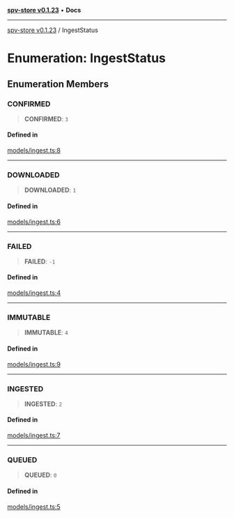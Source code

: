 [**spv-store v0.1.23**](../README.md) • **Docs**

***

[spv-store v0.1.23](../globals.md) / IngestStatus

# Enumeration: IngestStatus

## Enumeration Members

### CONFIRMED

> **CONFIRMED**: `3`

#### Defined in

[models/ingest.ts:8](https://github.com/bitcoin-sv/spv-store/blob/63abe80bc44b9b9c7e00ccf1d6227aea5ee85646/src/models/ingest.ts#L8)

***

### DOWNLOADED

> **DOWNLOADED**: `1`

#### Defined in

[models/ingest.ts:6](https://github.com/bitcoin-sv/spv-store/blob/63abe80bc44b9b9c7e00ccf1d6227aea5ee85646/src/models/ingest.ts#L6)

***

### FAILED

> **FAILED**: `-1`

#### Defined in

[models/ingest.ts:4](https://github.com/bitcoin-sv/spv-store/blob/63abe80bc44b9b9c7e00ccf1d6227aea5ee85646/src/models/ingest.ts#L4)

***

### IMMUTABLE

> **IMMUTABLE**: `4`

#### Defined in

[models/ingest.ts:9](https://github.com/bitcoin-sv/spv-store/blob/63abe80bc44b9b9c7e00ccf1d6227aea5ee85646/src/models/ingest.ts#L9)

***

### INGESTED

> **INGESTED**: `2`

#### Defined in

[models/ingest.ts:7](https://github.com/bitcoin-sv/spv-store/blob/63abe80bc44b9b9c7e00ccf1d6227aea5ee85646/src/models/ingest.ts#L7)

***

### QUEUED

> **QUEUED**: `0`

#### Defined in

[models/ingest.ts:5](https://github.com/bitcoin-sv/spv-store/blob/63abe80bc44b9b9c7e00ccf1d6227aea5ee85646/src/models/ingest.ts#L5)
